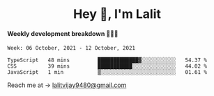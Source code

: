 <h1 align="center">Hey 👋, I'm Lalit</h1>

#### Weekly development breakdown 👨🏻‍💻
<!--START_SECTION:waka-->
```text
Week: 06 October, 2021 - 12 October, 2021

TypeScript   48 mins         █████████████▓░░░░░░░░░░░   54.37 % 
CSS          39 mins         ███████████░░░░░░░░░░░░░░   44.02 % 
JavaScript   1 min           ▒░░░░░░░░░░░░░░░░░░░░░░░░   01.61 % 
```
<!--END_SECTION:waka-->

Reach me at → lalitvijay9480@gmail.com

